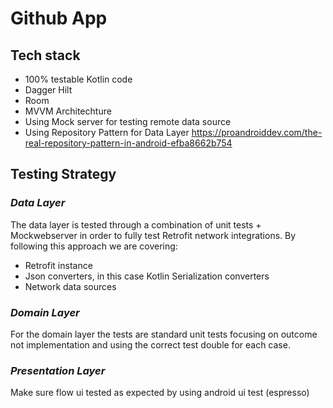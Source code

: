 # Github App

## Tech stack
- 100% testable Kotlin code
- Dagger Hilt
- Room
- MVVM Architechture
- Using Mock server for testing remote data source
- Using Repository Pattern for Data Layer https://proandroiddev.com/the-real-repository-pattern-in-android-efba8662b754

## Testing Strategy
### *Data Layer*
The data layer is tested through a combination of unit tests + Mockwebserver in order to fully test Retrofit network integrations. By following  this approach we are covering:
-  Retrofit instance
-  Json converters, in this case Kotlin Serialization converters
- Network data sources

### *Domain Layer*
For the domain layer the tests are standard unit tests focusing on outcome not implementation and using the correct test double for each case.

### *Presentation Layer*
Make sure flow ui tested as expected by using android ui test (espresso)